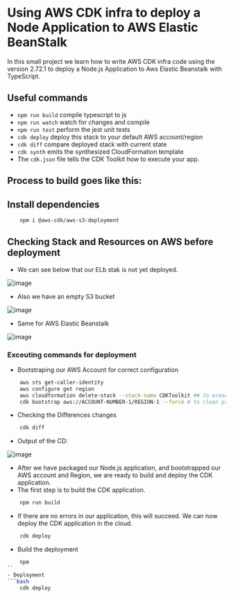 # Using AWS CDK infra to deploy a Node Application to AWS Elastic BeanStalk

In this small project we learn how to write AWS CDK infra code using the version 2.72.1 to deploy a Node.js Application to Aws Elastic Beanstalk with TypeScript.


## Useful commands
* `npm run build`   compile typescript to js
* `npm run watch`   watch for changes and compile
* `npm run test`    perform the jest unit tests
* `cdk deploy`      deploy this stack to your default AWS account/region
* `cdk diff`        compare deployed stack with current state
* `cdk synth`       emits the synthesized CloudFormation template
* The `cdk.json` file tells the CDK Toolkit how to execute your app.

## Process to build goes like this:

## Install dependencies
```bash
    npm i @aws-cdk/aws-s3-deployment
```


## Checking Stack and Resources on AWS before deployment
- We can see below that our ELb stak is not yet deployed.

![image](https://user-images.githubusercontent.com/71230412/229961930-c1458f1f-b3c8-453b-95a7-dde4710658eb.png)

- Also we have an empty S3 bucket

![image](https://user-images.githubusercontent.com/71230412/229961804-b4eb6687-61d6-4934-89b8-797307ca5297.png)


- Same for AWS Elastic Beanstalk

![image](https://user-images.githubusercontent.com/71230412/229961730-ab9cee0e-e323-4d01-a29d-62c1a9f2446c.png)



###  Exceuting commands for deployment
- Bootstraping our AWS Account for correct configuration
```bash
    aws sts get-caller-identity
    aws configure get region
    aws cloudformation delete-stack --stack-name CDKToolkit ## to erase old stack if present
    cdk bootstrap aws://ACCOUNT-NUMBER-1/REGION-1 --force # to clean previous configuration
```
- Checking the Differences changes
```bash
    cdk diff
```
- Output of the CD:
 
 ![image](https://user-images.githubusercontent.com/71230412/229962794-6eebc36b-612b-44d1-8e2a-1ca146215ae6.png)


- After we have packaged our Node.js application, and bootstrapped our AWS account and Region, we are ready to build and deploy the CDK application.
- The first step is to build the CDK application.
```bash
    npm run build
```
- If there are no errors in our application, this will succeed. We can now deploy the CDK application in the cloud.

```bash
    cdk deploy
```


- Build the deployment
```bash
    npm 
``         
- Deployment
```bash
    cdk deploy
```
